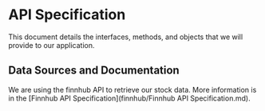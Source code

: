# API Specification
This document details the interfaces, methods, and objects that we will provide to our application.

## Data Sources and Documentation
We are using the finnhub API to retrieve our stock data. More information is in the [Finnhub API Specification](finnhub/Finnhub API Specification.md).
